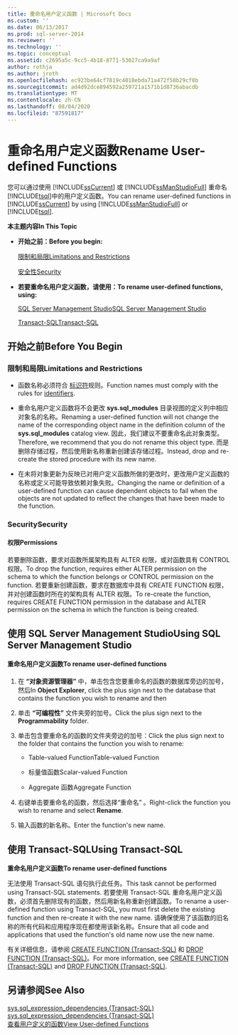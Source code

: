 ```yaml
---
title: 重命名用户定义函数 | Microsoft Docs
ms.custom: ''
ms.date: 06/13/2017
ms.prod: sql-server-2014
ms.reviewer: ''
ms.technology: ''
ms.topic: conceptual
ms.assetid: c2695a5c-9cc5-4b18-8771-53027ca9a9af
author: rothja
ms.author: jroth
ms.openlocfilehash: ec923be64cf7819c4018ebda71a472f58b29cf8b
ms.sourcegitcommit: ad4d92dce894592a259721a1571b1d8736abacdb
ms.translationtype: MT
ms.contentlocale: zh-CN
ms.lasthandoff: 08/04/2020
ms.locfileid: "87591817"
---
```

# <a name="rename-user-defined-functions"></a><span data-ttu-id="fad18-102">重命名用户定义函数</span><span class="sxs-lookup"><span data-stu-id="fad18-102">Rename User-defined Functions</span></span>
  <span data-ttu-id="fad18-103">您可以通过使用 [!INCLUDE[ssCurrent](../../includes/sscurrent-md.md)] 或 [!INCLUDE[ssManStudioFull](../../includes/ssmanstudiofull-md.md)] 重命名 [!INCLUDE[tsql](../../includes/tsql-md.md)]中的用户定义函数。</span><span class="sxs-lookup"><span data-stu-id="fad18-103">You can rename user-defined functions in [!INCLUDE[ssCurrent](../../includes/sscurrent-md.md)] by using [!INCLUDE[ssManStudioFull](../../includes/ssmanstudiofull-md.md)] or [!INCLUDE[tsql](../../includes/tsql-md.md)].</span></span>  
  
 <span data-ttu-id="fad18-104">**本主题内容**</span><span class="sxs-lookup"><span data-stu-id="fad18-104">**In This Topic**</span></span>  
  
-   <span data-ttu-id="fad18-105">**开始之前：**</span><span class="sxs-lookup"><span data-stu-id="fad18-105">**Before you begin:**</span></span>  
  
     [<span data-ttu-id="fad18-106">限制和局限</span><span class="sxs-lookup"><span data-stu-id="fad18-106">Limitations and Restrictions</span></span>](#Restrictions)  
  
     [<span data-ttu-id="fad18-107">安全性</span><span class="sxs-lookup"><span data-stu-id="fad18-107">Security</span></span>](#Security)  
  
-   <span data-ttu-id="fad18-108">**若要重命名用户定义函数，请使用：**</span><span class="sxs-lookup"><span data-stu-id="fad18-108">**To rename user-defined functions, using:**</span></span>  
  
     [<span data-ttu-id="fad18-109">SQL Server Management Studio</span><span class="sxs-lookup"><span data-stu-id="fad18-109">SQL Server Management Studio</span></span>](#SSMSProcedure)  
  
     [<span data-ttu-id="fad18-110">Transact-SQL</span><span class="sxs-lookup"><span data-stu-id="fad18-110">Transact-SQL</span></span>](#TsqlProcedure)  
  
##  <a name="before-you-begin"></a><a name="BeforeYouBegin"></a> <span data-ttu-id="fad18-111">开始之前</span><span class="sxs-lookup"><span data-stu-id="fad18-111">Before You Begin</span></span>  
  
###  <a name="limitations-and-restrictions"></a><a name="Restrictions"></a> <span data-ttu-id="fad18-112">限制和局限</span><span class="sxs-lookup"><span data-stu-id="fad18-112">Limitations and Restrictions</span></span>  
  
-   <span data-ttu-id="fad18-113">函数名称必须符合 [标识符](../databases/database-identifiers.md)规则。</span><span class="sxs-lookup"><span data-stu-id="fad18-113">Function names must comply with the rules for [identifiers](../databases/database-identifiers.md).</span></span>  
  
-   <span data-ttu-id="fad18-114">重命名用户定义函数将不会更改 **sys.sql_modules** 目录视图的定义列中相应对象名的名称。</span><span class="sxs-lookup"><span data-stu-id="fad18-114">Renaming a user-defined function will not change the name of the corresponding object name in the definition column of the **sys.sql_modules** catalog view.</span></span> <span data-ttu-id="fad18-115">因此，我们建议不要重命名此对象类型。</span><span class="sxs-lookup"><span data-stu-id="fad18-115">Therefore, we recommend that you do not rename this object type.</span></span> <span data-ttu-id="fad18-116">而是删除存储过程，然后使用新名称重新创建该存储过程。</span><span class="sxs-lookup"><span data-stu-id="fad18-116">Instead, drop and re-create the stored procedure with its new name.</span></span>  
  
-   <span data-ttu-id="fad18-117">在未将对象更新为反映已对用户定义函数所做的更改时，更改用户定义函数的名称或定义可能导致依赖对象失败。</span><span class="sxs-lookup"><span data-stu-id="fad18-117">Changing the name or definition of a user-defined function can cause dependent objects to fail when the objects are not updated to reflect the changes that have been made to the function.</span></span>  
  
###  <a name="security"></a><a name="Security"></a> <span data-ttu-id="fad18-118">Security</span><span class="sxs-lookup"><span data-stu-id="fad18-118">Security</span></span>  
  
####  <a name="permissions"></a><a name="Permissions"></a> <span data-ttu-id="fad18-119">权限</span><span class="sxs-lookup"><span data-stu-id="fad18-119">Permissions</span></span>  
 <span data-ttu-id="fad18-120">若要删除函数，要求对函数所属架构具有 ALTER 权限，或对函数具有 CONTROL 权限。</span><span class="sxs-lookup"><span data-stu-id="fad18-120">To drop the function, requires either ALTER permission on the schema to which the function belongs or CONTROL permission on the function.</span></span> <span data-ttu-id="fad18-121">若要重新创建函数，要求在数据库中具有 CREATE FUNCTION 权限，并对创建函数时所在的架构具有 ALTER 权限。</span><span class="sxs-lookup"><span data-stu-id="fad18-121">To re-create the function, requires CREATE FUNCTION permission in the database and ALTER permission on the schema in which the function is being created.</span></span>  
  
##  <a name="using-sql-server-management-studio"></a><a name="SSMSProcedure"></a> <span data-ttu-id="fad18-122">使用 SQL Server Management Studio</span><span class="sxs-lookup"><span data-stu-id="fad18-122">Using SQL Server Management Studio</span></span>  
  
#### <a name="to-rename-user-defined-functions"></a><span data-ttu-id="fad18-123">重命名用户定义函数</span><span class="sxs-lookup"><span data-stu-id="fad18-123">To rename user-defined functions</span></span>  
  
1.  <span data-ttu-id="fad18-124">在 **“对象资源管理器”** 中，单击包含您要重命名的函数的数据库旁边的加号，然后</span><span class="sxs-lookup"><span data-stu-id="fad18-124">In **Object Explorer**, click the plus sign next to the database that contains the function you wish to rename and then</span></span>  
  
2.  <span data-ttu-id="fad18-125">单击 **“可编程性”** 文件夹旁的加号。</span><span class="sxs-lookup"><span data-stu-id="fad18-125">Click the plus sign next to the **Programmability** folder.</span></span>  
  
3.  <span data-ttu-id="fad18-126">单击包含要重命名的函数的文件夹旁边的加号：</span><span class="sxs-lookup"><span data-stu-id="fad18-126">Click the plus sign next to the folder that contains the function you wish to rename:</span></span>  
  
    -   <span data-ttu-id="fad18-127">Table-valued Function</span><span class="sxs-lookup"><span data-stu-id="fad18-127">Table-valued Function</span></span>  
  
    -   <span data-ttu-id="fad18-128">标量值函数</span><span class="sxs-lookup"><span data-stu-id="fad18-128">Scalar-valued Function</span></span>  
  
    -   <span data-ttu-id="fad18-129">Aggregate 函数</span><span class="sxs-lookup"><span data-stu-id="fad18-129">Aggregate Function</span></span>  
  
4.  <span data-ttu-id="fad18-130">右键单击要重命名的函数，然后选择“重命名”  。</span><span class="sxs-lookup"><span data-stu-id="fad18-130">Right-click the function you wish to rename and select **Rename**.</span></span>  
  
5.  <span data-ttu-id="fad18-131">输入函数的新名称。</span><span class="sxs-lookup"><span data-stu-id="fad18-131">Enter the function's new name.</span></span>  
  
##  <a name="using-transact-sql"></a><a name="TsqlProcedure"></a> <span data-ttu-id="fad18-132">使用 Transact-SQL</span><span class="sxs-lookup"><span data-stu-id="fad18-132">Using Transact-SQL</span></span>  
 <span data-ttu-id="fad18-133">**重命名用户定义函数**</span><span class="sxs-lookup"><span data-stu-id="fad18-133">**To rename user-defined functions**</span></span>  
  
 <span data-ttu-id="fad18-134">无法使用 Transact-SQL 语句执行此任务。</span><span class="sxs-lookup"><span data-stu-id="fad18-134">This task cannot be performed using Transact-SQL statements.</span></span> <span data-ttu-id="fad18-135">若要使用 Transact-SQL 重命名用户定义函数，必须首先删除现有的函数，然后用新名称重新创建函数。</span><span class="sxs-lookup"><span data-stu-id="fad18-135">To rename a user-defined function using Transact-SQL, you must first delete the existing function and then re-create it with the new name.</span></span> <span data-ttu-id="fad18-136">请确保使用了该函数的旧名称的所有代码和应用程序现在都使用该新名称。</span><span class="sxs-lookup"><span data-stu-id="fad18-136">Ensure that all code and applications that used the function's old name now use the new name.</span></span>  
  
 <span data-ttu-id="fad18-137">有关详细信息，请参阅 [CREATE FUNCTION (Transact-SQL)](/sql/t-sql/statements/create-function-transact-sql) 和 [DROP FUNCTION (Transact-SQL)](/sql/t-sql/statements/drop-function-transact-sql)。</span><span class="sxs-lookup"><span data-stu-id="fad18-137">For more information, see [CREATE FUNCTION &#40;Transact-SQL&#41;](/sql/t-sql/statements/create-function-transact-sql) and [DROP FUNCTION &#40;Transact-SQL&#41;](/sql/t-sql/statements/drop-function-transact-sql).</span></span>  
  
## <a name="see-also"></a><span data-ttu-id="fad18-138">另请参阅</span><span class="sxs-lookup"><span data-stu-id="fad18-138">See Also</span></span>  
 <span data-ttu-id="fad18-139">[sys.sql_expression_dependencies (Transact-SQL)](/sql/relational-databases/system-catalog-views/sys-sql-expression-dependencies-transact-sql) </span><span class="sxs-lookup"><span data-stu-id="fad18-139">[sys.sql_expression_dependencies &#40;Transact-SQL&#41;](/sql/relational-databases/system-catalog-views/sys-sql-expression-dependencies-transact-sql) </span></span>  
 [<span data-ttu-id="fad18-140">查看用户定义的函数</span><span class="sxs-lookup"><span data-stu-id="fad18-140">View User-defined Functions</span></span>](user-defined-functions.md)  
  
  
